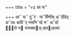 +++
title = "०३ आ यः"

+++
आ᳓ यः᳓ पु᳓रं · ना᳓र्मिणीम् अ᳓दीदेद्  
अ᳓त्यः कवि᳓र् नभनि᳓यो न᳓ अ᳓र्वा  
सा᳐रो न᳓ रुरुक्वा᳓ञ् छत᳓आत्मा